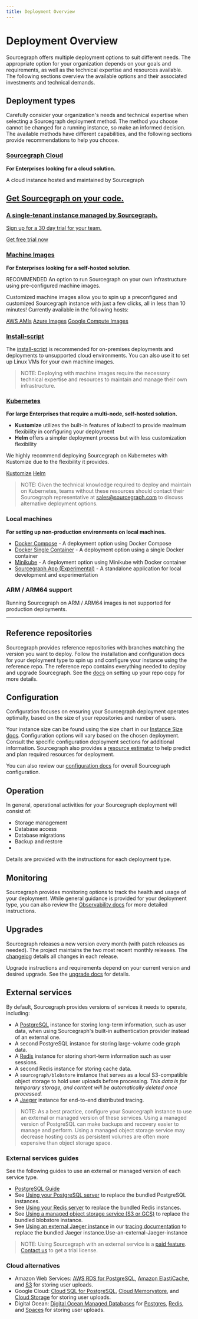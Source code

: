 ```yaml
---
title: Deployment Overview
---
```


# Deployment Overview

Sourcegraph offers multiple deployment options to suit different needs. The appropriate option for your organization depends on your goals and requirements, as well as the technical expertise and resources available. The following sections overview the available options and their associated investments and technical demands.

## Deployment types

Carefully consider your organization's needs and technical expertise when selecting a Sourcegraph deployment method. The method you choose cannot be changed for a running instance, so make an informed decision. The available methods have different capabilities, and the following sections provide recommendations to help you choose.

### [Sourcegraph Cloud](https://signup.sourcegraph.com/)

**For Enterprises looking for a cloud solution.**

A cloud instance hosted and maintained by Sourcegraph

<div>
  <a class="cloud-cta" href="https://signup.sourcegraph.com" target="_blank" rel="noopener noreferrer">
    <div class="cloud-cta-copy">
      <h2>Get Sourcegraph on your code.</h2>
      <h3>A single-tenant instance managed by Sourcegraph.</h3>
      <p>Sign up for a 30 day trial for your team.</p>
    </div>
    <div class="cloud-cta-btn-container">
      <div class="visual-btn">Get free trial now</div>
    </div>
  </a>
</div>
  
### [Machine Images](machine-images/index.md) 

**For Enterprises looking for a self-hosted solution.** 

<span class="badge badge-note">RECOMMENDED</span> An option to run Sourcegraph on your own infrastructure using pre-configured machine images.

Customized machine images allow you to spin up a preconfigured and customized Sourcegraph instance with just a few clicks, all in less than 10 minutes! Currently available in the following hosts:

<div class="getting-started">
  <a class="btn btn-secondary text-center" href="machine-images/aws-ami"><span>AWS AMIs</span></a>
  <a class="btn btn-secondary text-center" href="machine-images/azure"><span>Azure Images</span></a>
  <a class="btn btn-secondary text-center" href="machine-images/gce"><span>Google Compute Images</span></a>
</div>

### [Install-script](single-node/script.md)

The [install-script](single-node/script.md) is recommended for on-premises deployments and deployments to unsupported cloud environments. You can also use it to set up Linux VMs for your own machine images.

>NOTE: Deploying with machine images require the necessary technical expertise and resources to maintain and manage their own infrastructure.

### [Kubernetes](kubernetes/index.md)

**For large Enterprises that require a multi-node, self-hosted solution.**

- **Kustomize** utilizes the built-in features of kubectl to provide maximum flexibility in configuring your deployment
- **Helm** offers a simpler deployment process but with less customization flexibility

We highly recommend deploying Sourcegraph on Kubernetes with Kustomize due to the flexibility it provides.

<div class="getting-started">
  <a class="btn btn-secondary text-center" href="kubernetes/index"><span>Kustomize</span></a>
  <a class="btn btn-secondary text-center" href="kubernetes/helm"><span>Helm</span></a>
</div>

>NOTE: Given the technical knowledge required to deploy and maintain on Kubernetes, teams without these resources should contact their Sourcegraph representative at [sales@sourcegraph.com](mailto:sales@sourcegraph.com) to discuss alternative deployment options.

### Local machines

**For setting up non-production environments on local machines.**

  - [Docker Compose](docker-compose/index.md) - A deployment option using Docker Compose
  - [Docker Single Container](docker-single-container/index.md) - A deployment option using a single Docker container
  - [Minikube](single-node/minikube.md) - A deployment option using Minikube with Docker container
  - [Sourcegraph App (Experimental)](../../app/index.md) - A standalone application for local development and experimentation

### ARM / ARM64 support

Running Sourcegraph on ARM / ARM64 images is not supported for production deployments.

---

## Reference repositories

Sourcegraph provides reference repositories with branches matching the version you want to deploy. Follow the installation and configuration docs for your deployment type to spin up and configure your instance using the reference repo.
The reference repo contains everything needed to deploy and upgrade Sourcegraph. See the [docs](repositories.md) on setting up your repo copy for more details.

## Configuration

Configuration focuses on ensuring your Sourcegraph deployment operates optimally, based on the size of your repositories and number of users.

Your instance size can be found using the size chart in our [Instance Size docs](instance-size.md). Configuration options will vary based on the chosen deployment. Consult the specific configuration deployment sections for additional information.
Sourcegraph also provides a [resource estimator](resource_estimator.md) to help predict and plan required resources for deployment.

You can also review our [configuration docs](../config/index.md) for overall Sourcegraph configuration.

## Operation

In general, operational activities for your Sourcegraph deployment will consist of:

- Storage management
- Database access
- Database migrations
- Backup and restore
- 
Details are provided with the instructions for each deployment type.

## Monitoring

Sourcegraph provides monitoring options to track the health and usage of your deployment. While general guidance is provided for your deployment type, you can also review the [Observability docs](../observability/index.md) for more detailed instructions.

## Upgrades

Sourcegraph releases a new version every month (with patch releases as needed). The project maintains the two most recent monthly releases. The [changelog](../../CHANGELog.md) details all changes in each release.

Upgrade instructions and requirements depend on your current version and desired upgrade. See the [upgrade docs](../updates/index.md) for details.

## External services

By default, Sourcegraph provides versions of services it needs to operate, including:

- A [PostgreSQL](https://www.postgresql.org/) instance for storing long-term information, such as user data, when using Sourcegraph's built-in authentication provider instead of an external one.
- A second PostgreSQL instance for storing large-volume code graph data.
- A [Redis](https://redis.io/) instance for storing short-term information such as user sessions.
- A second Redis instance for storing cache data.
- A `sourcegraph/blobstore` instance that serves as a local S3-compatible object storage to hold user uploads before processing. _This data is for temporary storage, and content will be automatically deleted once processed._
- A [Jaeger](https://www.jaegertracing.io/) instance for end-to-end distributed tracing.

> NOTE: As a best practice, configure your Sourcegraph instance to use an external or managed version of these services. Using a managed version of PostgreSQL can make backups and recovery easier to manage and perform. Using a managed object storage service may decrease hosting costs as persistent volumes are often more expensive than object storage space.

### External services guides

See the following guides to use an external or managed version of each service type.

- [PostgreSQL Guide](../postgres.md)
- See [Using your PostgreSQL server](../external_services/postgres.md) to replace the bundled PostgreSQL instances.
- See [Using your Redis server](../external_services/redis.md) to replace the bundled Redis instances.
- See [Using a managed object storage service (S3 or GCS)](../external_services/object_storage.md) to replace the bundled blobstore instance.
- See [Using an external Jaeger instance](../observability/tracing.md#use-an-external-jaeger-instance) in our [tracing documentation](../observability/tracing.md) to replace the bundled Jaeger instance.Use-an-external-Jaeger-instance

> NOTE: Using Sourcegraph with an external service is a [paid feature](https://about.sourcegraph.com/pricing). [Contact us](https://about.sourcegraph.com/contact/sales) to get a trial license.

### Cloud alternatives

- Amazon Web Services: [AWS RDS for PostgreSQL](https://aws.amazon.com/rds/), [Amazon ElastiCache](https://aws.amazon.com/elasticache/redis/), and [S3](https://aws.amazon.com/s3/) for storing user uploads.
- Google Cloud: [Cloud SQL for PostgreSQL](https://cloud.google.com/sql/docs/postgres/), [Cloud Memorystore](https://cloud.google.com/memorystore/), and [Cloud Storage](https://cloud.google.com/storage) for storing user uploads.
- Digital Ocean: [Digital Ocean Managed Databases](https://www.digitalocean.com/products/managed-databases/) for [Postgres](https://www.digitalocean.com/products/managed-databases-postgresql/), [Redis](https://www.digitalocean.com/products/managed-databases-redis/), and [Spaces](https://www.digitalocean.com/products/spaces/) for storing user uploads.

